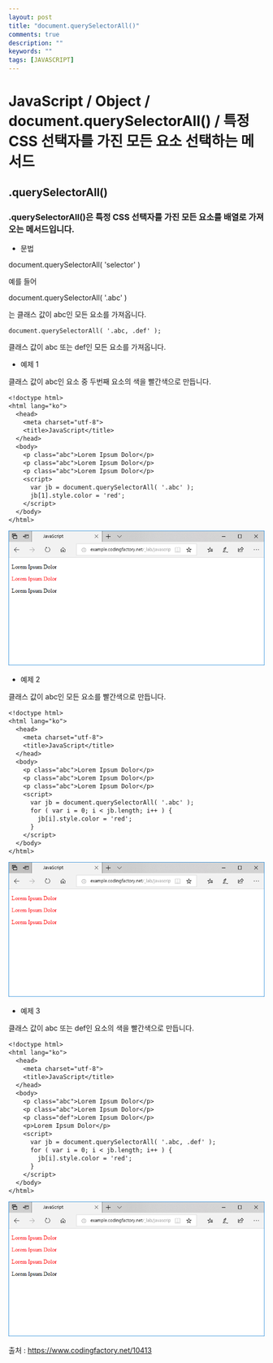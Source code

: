 ```yaml
---
layout: post
title: "document.querySelectorAll()"
comments: true
description: ""
keywords: ""
tags: [JAVASCRIPT]
---
```


# JavaScript / Object / document.querySelectorAll() / 특정 CSS 선택자를 가진 모든 요소 선택하는 메서드

## .querySelectorAll()

### .querySelectorAll()은 특정 CSS 선택자를 가진 모든 요소를 배열로 가져오는 메서드입니다.

- 문법

document.querySelectorAll( 'selector' )

예를 들어

document.querySelectorAll( '.abc' )

는 클래스 값이 abc인 모든 요소를 가져옵니다.

```
document.querySelectorAll( '.abc, .def' );
```

클래스 값이 abc 또는 def인 모든 요소를 가져옵니다.

- 예제 1

클래스 값이 abc인 요소 중 두번째 요소의 색을 빨간색으로 만듭니다.

```
<!doctype html>
<html lang="ko">
  <head>
    <meta charset="utf-8">
    <title>JavaScript</title>
  </head>
  <body>
    <p class="abc">Lorem Ipsum Dolor</p>
    <p class="abc">Lorem Ipsum Dolor</p>
    <p class="abc">Lorem Ipsum Dolor</p>
    <script>
      var jb = document.querySelectorAll( '.abc' );
      jb[1].style.color = 'red';
    </script>
  </body>
</html>
```
![JavaScript-querySelectorAll-01](/images/javascript/JavaScript-querySelectorAll-01.png)

- 예제 2

클래스 값이 abc인 모든 요소를 빨간색으로 만듭니다.

```
<!doctype html>
<html lang="ko">
  <head>
    <meta charset="utf-8">
    <title>JavaScript</title>
  </head>
  <body>
    <p class="abc">Lorem Ipsum Dolor</p>
    <p class="abc">Lorem Ipsum Dolor</p>
    <p class="abc">Lorem Ipsum Dolor</p>
    <script>
      var jb = document.querySelectorAll( '.abc' );
      for ( var i = 0; i < jb.length; i++ ) {
        jb[i].style.color = 'red';
      }
    </script>
  </body>
</html>
```
![JavaScript-querySelectorAll-02](/images/javascript/JavaScript-querySelectorAll-02.png)

- 예제 3

클래스 값이 abc 또는 def인 요소의 색을 빨간색으로 만듭니다.

```
<!doctype html>
<html lang="ko">
  <head>
    <meta charset="utf-8">
    <title>JavaScript</title>
  </head>
  <body>
    <p class="abc">Lorem Ipsum Dolor</p>
    <p class="abc">Lorem Ipsum Dolor</p>
    <p class="def">Lorem Ipsum Dolor</p>
    <p>Lorem Ipsum Dolor</p>
    <script>
      var jb = document.querySelectorAll( '.abc, .def' );
      for ( var i = 0; i < jb.length; i++ ) {
        jb[i].style.color = 'red';
      }
    </script>
  </body>
</html>
```
![JavaScript-querySelectorAll-03](/images/javascript/JavaScript-querySelectorAll-03.png)

출처 : https://www.codingfactory.net/10413